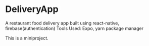# DeliveryApp

A restaurant food delivery app built using react-native, firebase(authentication)
Tools Used: Expo, yarn package manager

This is a miniproject.
